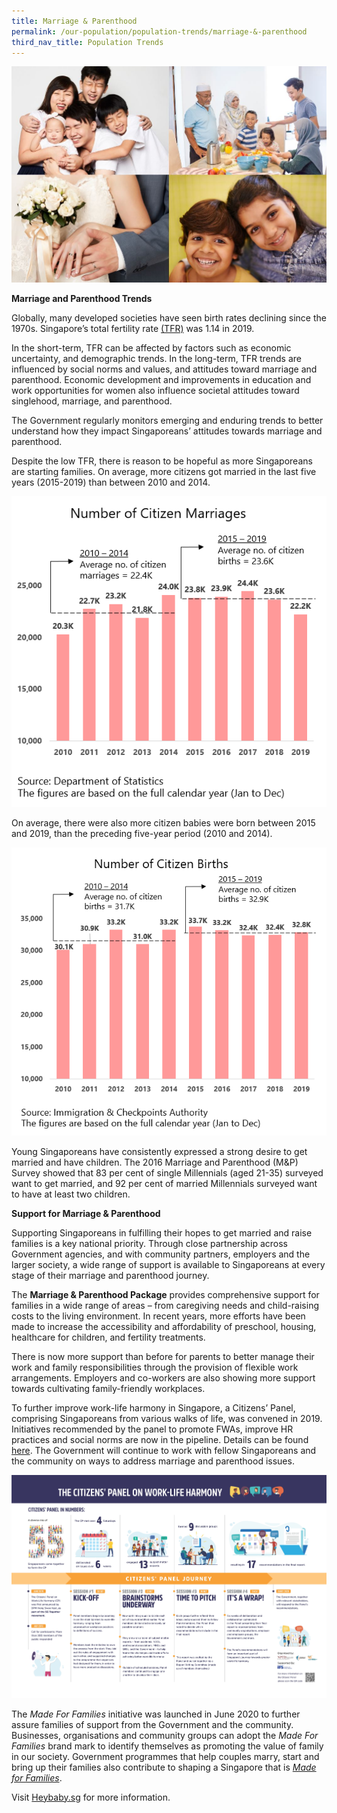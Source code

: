 ```yaml
---
title: Marriage & Parenthood
permalink: /our-population/population-trends/marriage-&-parenthood
third_nav_title: Population Trends
---
```


![Family collage](/images/stock-image-19.JPG)

**Marriage and Parenthood Trends**

Globally, many developed societies have seen birth rates declining since the 1970s. Singapore’s total fertility rate [(TFR)](https://www.singstat.gov.sg/modules/infographics/total-fertility-rate) was 1.14 in 2019.

In the short-term, TFR can be affected by factors such as economic uncertainty, and demographic trends. In the long-term, TFR trends are influenced by social norms and values, and attitudes toward marriage and parenthood. Economic development and improvements in education and work opportunities for women also influence societal attitudes toward singlehood, marriage, and parenthood. 

The Government regularly monitors emerging and enduring trends to better understand how they impact Singaporeans’ attitudes towards marriage and parenthood.
 
Despite the low TFR, there is reason to be hopeful as more Singaporeans are starting families. On average, more citizens got married in the last five years (2015-2019) than between 2010 and 2014.

![Citizen marriages chart](/images/Citizens-marriages-chart.png)

On average, there were also more citizen babies were born between 2015 and 2019, than the preceding five-year period (2010 and 2014).

![Citizen births chart](/images/Citizens-births-chart.png)
  
Young Singaporeans have consistently expressed a strong desire to get married and have children. The 2016 Marriage and Parenthood (M&P) Survey showed that 83 per cent of single Millennials (aged 21-35) surveyed want to get married, and 92 per cent of married Millennials surveyed want to have at least two children.

**Support for Marriage & Parenthood**

Supporting Singaporeans in fulfilling their hopes to get married and raise families is a key national priority. Through close partnership across Government agencies, and with community partners, employers and the larger society, a wide range of support is available to Singaporeans at every stage of their marriage and parenthood journey. 

The **Marriage & Parenthood Package** provides comprehensive support for families in a wide range of areas – from caregiving needs and child-raising costs to the living environment. In recent years, more efforts have been made to increase the accessibility and affordability of preschool, housing, healthcare for children, and fertility treatments. 

There is now more support than before for parents to better manage their work and family responsibilities through the provision of flexible work arrangements. Employers and co-workers are also showing more support towards cultivating family-friendly workplaces. 

To further improve work-life harmony in Singapore, a Citizens’ Panel, comprising Singaporeans from various walks of life, was convened in 2019. Initiatives recommended by the panel to promote FWAs, improve HR practices and social norms are now in the pipeline. Details can be found [here](https://www.ideas.gov.sg/public/CitizensPanel_WorkLifeHarmony). The Government will continue to work with fellow Singaporeans and the community on ways to address marriage and parenthood issues.

![Citizens' Panel infographic](/images/CP-2019-infographic.jpg)

The *Made For Families* initiative was launched in June 2020 to further assure families of support from the Government and the community. Businesses, organisations and community groups can adopt the *Made For Families* brand mark to identify themselves as promoting the value of family in our society. Government programmes that help couples marry, start and bring up their families also contribute to shaping a Singapore that is [*Made for Families*](https://www.go.gov.sg/MadeForFamilies). 

Visit [Heybaby.sg](https://www.heybaby.sg) for more information.
